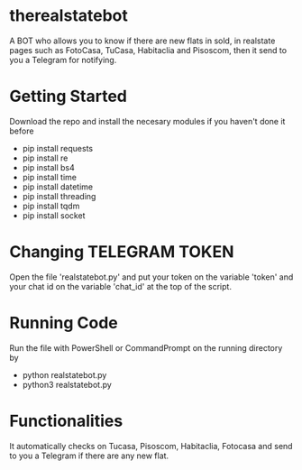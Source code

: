 # therealstatebot
A BOT who allows you to know if there are new flats in sold, in realstate pages such as FotoCasa, TuCasa, Habitaclia and Pisoscom, then it send to you a Telegram for notifying.
# Getting Started
Download the repo and install the necesary modules if you haven't done it before
* pip install requests
* pip install re
* pip install bs4
* pip install time
* pip install datetime
* pip install threading
* pip install tqdm
* pip install socket
# Changing TELEGRAM TOKEN
Open the file 'realstatebot.py' and put your token on the variable 'token' and your chat id on the variable 'chat_id' at the top of the script.
# Running Code
Run the file with PowerShell or CommandPrompt on the running directory by
* python realstatebot.py
* python3 realstatebot.py
# Functionalities
It automatically checks on Tucasa, Pisoscom, Habitaclia, Fotocasa and send to you a Telegram if there are any new flat.
